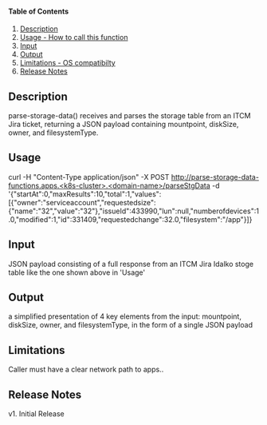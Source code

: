 #### Table of Contents

1. [Description](#description)
2. [Usage - How to call this function](#usage)
3. [Input](#input)
4. [Output](#output)
5. [Limitations - OS compatibilty](#limitations)
6. [Release Notes](#release_notes)


## Description
parse-storage-data() receives and parses the storage table from an ITCM Jira ticket, returning a JSON payload containing mountpoint, diskSize, owner, and filesystemType.


## Usage
curl -H "Content-Type application/json" -X POST http://parse-storage-data-functions.apps.<k8s-cluster>.<domain-name>/parseStgData -d '{"startAt":0,"maxResults":10,"total":1,"values":[{"owner":"serviceaccount","requestedsize":{"name":"32","value":"32"},"issueId":433990,"lun":null,"numberofdevices":1.0,"modified":1,"id":331409,"requestedchange":32.0,"filesystem":"/app"}]}


## Input
JSON payload consisting of a full response from an ITCM Jira Idalko stoge table like the one shown above in 'Usage'


## Output
a simplified presentation of 4 key elements from the input: mountpoint, diskSize, owner, and filesystemType, in the form of a single JSON payload


## Limitations
Caller must have a clear network path to apps.<k8s-cluster>.<domain-name>


## Release Notes
v1. Initial Release
